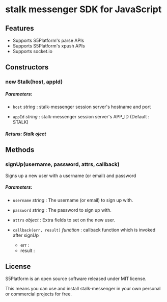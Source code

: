 # stalk messenger SDK for JavaScript

Features
-----------

* Supports S5Platform's parse APIs
* Supports S5Platform's xpush APIs
* Supports socket.io

Constructors
-----------

### new Stalk(host, appId)

##### Parameters:
* `host` *string* : stalk-messenger session server's hostname and port

* `appId` *string* : stalk-messenger session server's APP_ID (Default : STALK)

##### Retuns: *Stalk* oject

Methods
-----------

### signUp(username, password, attrs, callback)
 Signs up a new user with a username (or email) and password

##### Parameters:
* `username` *string* : The username (or email) to sign up with.

* `password` *string* : The password to sign up with.

* `attrs` *object* : Extra fields to set on the new user.

* `callback(err, result)` *function* : callback function which is invoked after signUp
	* err :
	* result :

License
-----------

 S5Platform is an open source software released under MIT license.

 This means you can use and install stalk-messenger in your own personal or commercial projects for free.